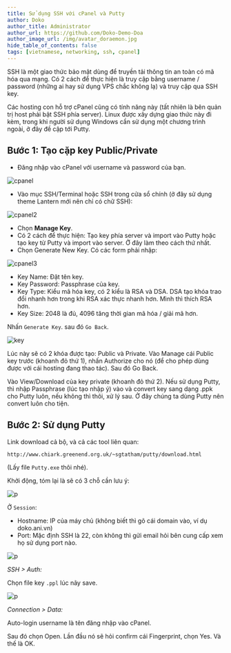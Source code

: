 ```yaml
---
title: Sử dụng SSH với cPanel và Putty
author: Doko
author_title: Administrator
author_url: https://github.com/Doko-Demo-Doa
author_image_url: /img/avatar_doraemon.jpg
hide_table_of_contents: false
tags: [vietnamese, networking, ssh, cpanel]
---
```


SSH là một giao thức bảo mật dùng để truyền tải thông tin an toàn có mã hóa qua mạng. Có 2 cách để thực hiện là truy cập bằng username / password (những ai hay sử dụng VPS chắc không lạ) và truy cập qua SSH key.

Các hosting con hỗ trợ cPanel cũng có tính năng này (tất nhiên là bên quản trị host phải bật SSH phía server). Linux được xây dựng giao thức này đi kèm, trong khi người sử dụng Windows cần sử dụng một chương trình ngoài, ở đây đề cập tới Putty.

## Bước 1: Tạo cặp key Public/Private

- Đăng nhập vào cPanel với username và password của bạn.

![cpanel](https://i.ibb.co/3zXDC9d/img.webp)

<!--truncate-->

- Vào mục SSH/Terminal hoặc SSH trong cửa sổ chính (ở đây sử dụng theme Lantern mới nên chỉ có chữ SSH):

![cpanel2](https://i.ibb.co/XCFvXLB/2.webp)

- Chọn __Manage Key__.
- Có 2 cách để thực hiện: Tạo key phía server và import vào Putty hoặc tạo key từ Putty và import vào server. Ở đây làm theo cách thứ nhất.
- Chọn Generate New Key. Có các form phải nhập:

![cpanel3](https://i.ibb.co/54chTb0/3.webp)

+ Key Name: Đặt tên key.
+ Key Password: Passphrase của key.
+ Key Type: Kiểu mã hóa key, có 2 kiểu là RSA và DSA. DSA tạo khóa trao đổi nhanh hơn trong khi RSA xác thực nhanh hơn. Mình thì thích RSA hơn.
+ Key Size: 2048 là đủ, 4096 tăng thời gian mã hóa / giải mã hơn.

Nhấn `Generate Key`. sau đó `Go Back`.

![key](https://i.ibb.co/RYwgZLG/4.webp)

Lúc này sẽ có 2 khóa được tạo: Public và Private. Vào Manage cái Public key trước (khoanh đỏ thứ 1), nhấn Authorize cho nó (để cho phép dùng được với cái hosting đang thao tác). Sau đó Go Back.

Vào View/Download của key private (khoanh đỏ thứ 2). Nếu sử dụng Putty, thì nhập Passphrase (lúc tạo nhập ý) vào và convert key sang dạng .ppk cho Putty luôn, nếu không thì thôi, xử lý sau. Ở đây chúng ta dùng Putty nên convert luôn cho tiện.

## Bước 2: Sử dụng Putty

Link download cả bộ, và cả các tool liên quan:

```
http://www.chiark.greenend.org.uk/~sgtatham/putty/download.html
```

(Lấy file `Putty.exe` thôi nhé).

Khởi động, tóm lại là sẽ có 3 chỗ cần lưu ý:

![p](https://i.ibb.co/027cswj/6.webp)

Ở `Session`:

- Hostname: IP của máy chủ (không biết thì gõ cái domain vào, ví dụ doko.ani.vn)
- Port: Mặc định SSH là 22, còn không thì gửi email hỏi bên cung cấp xem họ sử dụng port nào.

![p](https://i.ibb.co/qnXmnpv/7.webp)

_SSH > Auth:_

Chọn file key `.ppl` lúc nãy save.

![p](https://i.ibb.co/w0WkkCn/8.webp)

_Connection > Data:_

Auto-login username là tên đăng nhập vào cPanel.

Sau đó chọn Open. Lần đầu nó sẽ hỏi confirm cái Fingerprint, chọn Yes. Và thế là OK.